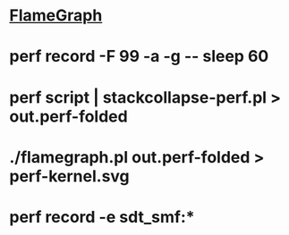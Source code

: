 # [ FlameGraph ]( https://github.com/brendangregg/FlameGraph )
# perf record -F 99 -a -g -- sleep 60
# perf script | stackcollapse-perf.pl > out.perf-folded
# ./flamegraph.pl out.perf-folded > perf-kernel.svg

# perf record -e sdt_smf:*
